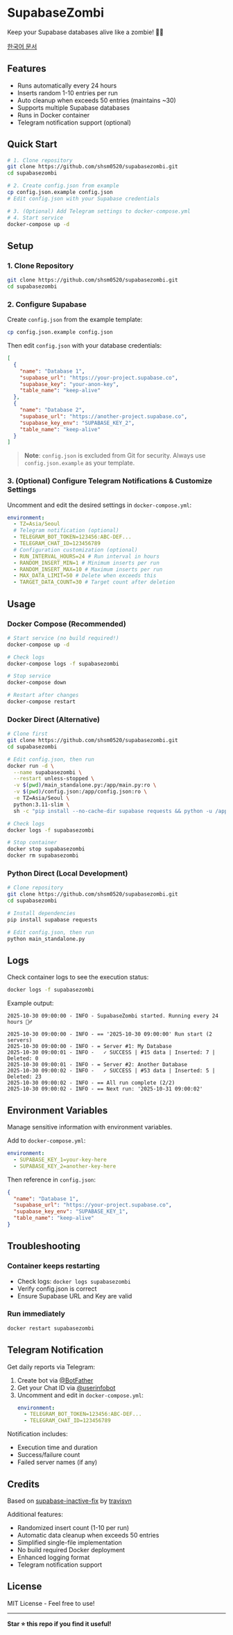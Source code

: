 # SupabaseZombi

Keep your Supabase databases alive like a zombie! 🧟‍♂️

[한국어 문서](README.ko.md)

## Features

- Runs automatically every 24 hours
- Inserts random 1-10 entries per run
- Auto cleanup when exceeds 50 entries (maintains ~30)
- Supports multiple Supabase databases
- Runs in Docker container
- Telegram notification support (optional)

## Quick Start

```bash
# 1. Clone repository
git clone https://github.com/shsm0520/supabasezombi.git
cd supabasezombi

# 2. Create config.json from example
cp config.json.example config.json
# Edit config.json with your Supabase credentials

# 3. (Optional) Add Telegram settings to docker-compose.yml
# 4. Start service
docker-compose up -d
```

## Setup

### 1. Clone Repository

```bash
git clone https://github.com/shsm0520/supabasezombi.git
cd supabasezombi
```

### 2. Configure Supabase

Create `config.json` from the example template:

```bash
cp config.json.example config.json
```

Then edit `config.json` with your database credentials:

```json
[
  {
    "name": "Database 1",
    "supabase_url": "https://your-project.supabase.co",
    "supabase_key": "your-anon-key",
    "table_name": "keep-alive"
  },
  {
    "name": "Database 2",
    "supabase_url": "https://another-project.supabase.co",
    "supabase_key_env": "SUPABASE_KEY_2",
    "table_name": "keep-alive"
  }
]
```

> **Note**: `config.json` is excluded from Git for security. Always use `config.json.example` as your template.

### 3. (Optional) Configure Telegram Notifications & Customize Settings

Uncomment and edit the desired settings in `docker-compose.yml`:

```yaml
environment:
  - TZ=Asia/Seoul
  # Telegram notification (optional)
  - TELEGRAM_BOT_TOKEN=123456:ABC-DEF...
  - TELEGRAM_CHAT_ID=123456789
  # Configuration customization (optional)
  - RUN_INTERVAL_HOURS=24 # Run interval in hours
  - RANDOM_INSERT_MIN=1 # Minimum inserts per run
  - RANDOM_INSERT_MAX=10 # Maximum inserts per run
  - MAX_DATA_LIMIT=50 # Delete when exceeds this
  - TARGET_DATA_COUNT=30 # Target count after deletion
```

## Usage

### Docker Compose (Recommended)

```bash
# Start service (no build required!)
docker-compose up -d

# Check logs
docker-compose logs -f supabasezombi

# Stop service
docker-compose down

# Restart after changes
docker-compose restart
```

### Docker Direct (Alternative)

```bash
# Clone first
git clone https://github.com/shsm0520/supabasezombi.git
cd supabasezombi

# Edit config.json, then run
docker run -d \
  --name supabasezombi \
  --restart unless-stopped \
  -v $(pwd)/main_standalone.py:/app/main.py:ro \
  -v $(pwd)/config.json:/app/config.json:ro \
  -e TZ=Asia/Seoul \
  python:3.11-slim \
  sh -c "pip install --no-cache-dir supabase requests && python -u /app/main.py"

# Check logs
docker logs -f supabasezombi

# Stop container
docker stop supabasezombi
docker rm supabasezombi
```

### Python Direct (Local Development)

```bash
# Clone repository
git clone https://github.com/shsm0520/supabasezombi.git
cd supabasezombi

# Install dependencies
pip install supabase requests

# Edit config.json, then run
python main_standalone.py
```

## Logs

Check container logs to see the execution status:

```bash
docker logs -f supabasezombi
```

Example output:

```
2025-10-30 09:00:00 - INFO - SupabaseZombi started. Running every 24 hours 🧟‍♂️

2025-10-30 09:00:00 - INFO - == '2025-10-30 09:00:00' Run start (2 servers)
2025-10-30 09:00:00 - INFO - = Server #1: My Database
2025-10-30 09:00:01 - INFO -   ✓ SUCCESS | #15 data | Inserted: 7 | Deleted: 0
2025-10-30 09:00:01 - INFO - = Server #2: Another Database
2025-10-30 09:00:02 - INFO -   ✓ SUCCESS | #53 data | Inserted: 5 | Deleted: 23
2025-10-30 09:00:02 - INFO - == All run complete (2/2)
2025-10-30 09:00:02 - INFO - == Next run: '2025-10-31 09:00:02'
```

## Environment Variables

Manage sensitive information with environment variables.

Add to `docker-compose.yml`:

```yaml
environment:
  - SUPABASE_KEY_1=your-key-here
  - SUPABASE_KEY_2=another-key-here
```

Then reference in `config.json`:

```json
{
  "name": "Database 1",
  "supabase_url": "https://your-project.supabase.co",
  "supabase_key_env": "SUPABASE_KEY_1",
  "table_name": "keep-alive"
}
```

## Troubleshooting

### Container keeps restarting

- Check logs: `docker logs supabasezombi`
- Verify config.json is correct
- Ensure Supabase URL and Key are valid

### Run immediately

```bash
docker restart supabasezombi
```

## Telegram Notification

Get daily reports via Telegram:

1. Create bot via [@BotFather](https://t.me/BotFather)
2. Get your Chat ID via [@userinfobot](https://t.me/userinfobot)
3. Uncomment and edit in `docker-compose.yml`:
   ```yaml
   environment:
     - TELEGRAM_BOT_TOKEN=123456:ABC-DEF...
     - TELEGRAM_CHAT_ID=123456789
   ```

Notification includes:

- Execution time and duration
- Success/failure count
- Failed server names (if any)

## Credits

Based on [supabase-inactive-fix](https://github.com/travisvn/supabase-inactive-fix) by [travisvn](https://github.com/travisvn)

Additional features:

- Randomized insert count (1-10 per run)
- Automatic data cleanup when exceeds 50 entries
- Simplified single-file implementation
- No build required Docker deployment
- Enhanced logging format
- Telegram notification support

## License

MIT License - Feel free to use!

---

**Star ⭐ this repo if you find it useful!**

